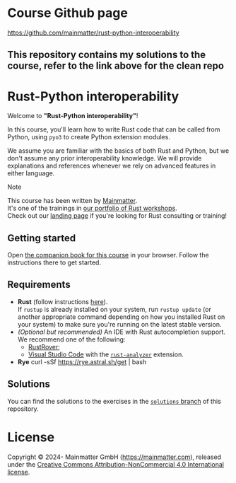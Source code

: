 # Course Github page

https://github.com/mainmatter/rust-python-interoperability

## This repository contains my solutions to the course, refer to the link above for the clean repo

# Rust-Python interoperability

Welcome to **"Rust-Python interoperability"**!

In this course, you'll learn how to write Rust code that can be called from Python,
using `pyo3` to create Python extension modules.

We assume you are familiar with the basics of both Rust and Python, but we don't assume any prior interoperability knowledge.
We will provide explanations and references whenever we rely on advanced features in either language.

> [!NOTE]
> This course has been written by [Mainmatter](https://mainmatter.com/rust-consulting/).\
> It's one of the trainings in [our portfolio of Rust workshops](https://mainmatter.com/services/workshops/rust/).\
> Check out our [landing page](https://mainmatter.com/rust-consulting/) if you're looking for Rust consulting or
> training!

## Getting started

Open [the companion book for this course](https://rust-exercises.com/rust-python-interop/) in your browser.
Follow the instructions there to get started.

## Requirements

- **Rust** (follow instructions [here](https://www.rust-lang.org/tools/install)).\
  If `rustup` is already installed on your system, run `rustup update` (or another appropriate command depending on how
  you installed Rust on your system)
  to make sure you're running on the latest stable version.
- _(Optional but recommended)_ An IDE with Rust autocompletion support.
  We recommend one of the following:
  - [RustRover](https://www.jetbrains.com/rust/);
  - [Visual Studio Code](https://code.visualstudio.com) with
    the [`rust-analyzer`](https://marketplace.visualstudio.com/items?itemName=matklad.rust-analyzer) extension.
- **Rye** curl -sSf https://rye.astral.sh/get | bash

## Solutions

You can find the solutions to the exercises in
the [`solutions` branch](https://github.com/mainmatter/rust-python-interoperability/tree/solutions) of this repository.

# License

Copyright © 2024- Mainmatter GmbH (https://mainmatter.com), released under the
[Creative Commons Attribution-NonCommercial 4.0 International license](https://creativecommons.org/licenses/by-nc/4.0/).
